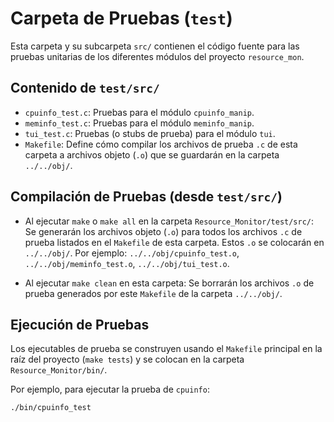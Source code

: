 # Carpeta de Pruebas (`test`)

Esta carpeta y su subcarpeta `src/` contienen el código fuente para las pruebas unitarias de los diferentes módulos del proyecto `resource_mon`.

## Contenido de `test/src/`

* `cpuinfo_test.c`: Pruebas para el módulo `cpuinfo_manip`.
* `meminfo_test.c`: Pruebas para el módulo `meminfo_manip`.
* `tui_test.c`: Pruebas (o stubs de prueba) para el módulo `tui`.
* `Makefile`: Define cómo compilar los archivos de prueba `.c` de esta carpeta a archivos objeto (`.o`) que se guardarán en la carpeta `../../obj/`.

## Compilación de Pruebas (desde `test/src/`)

* Al ejecutar `make` o `make all` en la carpeta `Resource_Monitor/test/src/`:
    Se generarán los archivos objeto (`.o`) para todos los archivos `.c` de prueba listados en el `Makefile` de esta carpeta. Estos `.o` se colocarán en `../../obj/`.
    Por ejemplo: `../../obj/cpuinfo_test.o`, `../../obj/meminfo_test.o`, `../../obj/tui_test.o`.

* Al ejecutar `make clean` en esta carpeta:
    Se borrarán los archivos `.o` de prueba generados por este `Makefile` de la carpeta `../../obj/`.

## Ejecución de Pruebas

Los ejecutables de prueba se construyen usando el `Makefile` principal en la raíz del proyecto (`make tests`) y se colocan en la carpeta `Resource_Monitor/bin/`.

Por ejemplo, para ejecutar la prueba de `cpuinfo`:
```bash
./bin/cpuinfo_test
